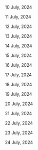 10 July, 2024

11 July, 2024

12 July, 2024

13 July, 2024

14 July, 2024

15 July, 2024

16 July, 2024

17 July, 2024

18 July, 2024

19 July, 2024

20 July, 2024

21 July, 2024

22 July, 2024

23 July, 2024

24 July, 2024